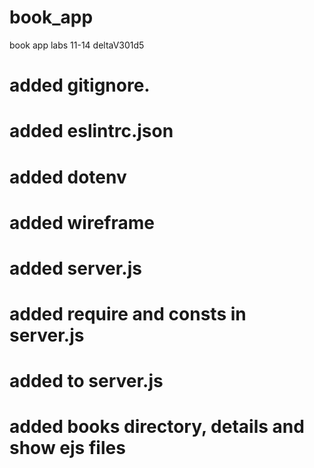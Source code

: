 # book_app
book app labs 11-14 deltaV301d5

# added gitignore.

# added eslintrc.json

# added dotenv
 <!-- PORT=5500  -->

# added wireframe 
<!-- public, styles, views, pages, ejs, css, files and directories, -->

# added server.js

# added require and consts in server.js

# added to server.js
<!-- routes, middleware, comments -->

# added books directory, details and show ejs files

